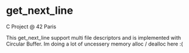 # get_next_line
C Project @ 42 Paris

This get_next_line support multi file descriptors and is implemented with Circular Buffer.
Im doing a lot of uncessery memory alloc / dealloc here :(
